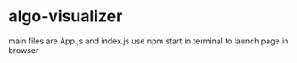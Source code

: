 # algo-visualizer 

main files are App.js and index.js
use npm start in terminal to launch page in browser
